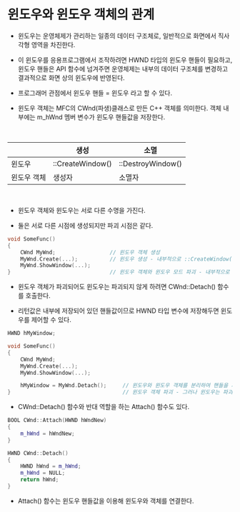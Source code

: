 # 윈도우와 윈도우 객체의 관계
- 윈도우는 운영체제가 관리하는 일종의 데이터 구조체로, 일반적으로 화면에서 직사각형 영역을 차진한다.
- 이 윈도우를 응용프로그램에서 조작하려면 HWND 타입의 윈도우 핸들이 필요하고, 윈도우 핸들은 API 함수에 넘겨주면 운영체제는 내부의 데이터 구조체를 변경하고 결과적으로 화면 상의 윈도우에 반영된다.

- 프로그래머 관점에서 윈도우 핸들 = 윈도우 라고 할 수 있다.

- 윈도우 객체는 MFC의 CWnd(파생)클래스로 만든 C++ 객체를 의미한다. 객체 내부에는 m_hWnd 멤버 변수가 윈도우 핸들값을 저장한다. 

<br>

| | 생성 | 소멸 |
|-|------|------|
| 윈도우 | ::CreateWindow() | ::DestroyWindow() |
| 윈도우 객체 | 생성자 | 소멸자
<br>


- 윈도우 객체와 윈도우는 서로 다른 수명을 가진다.

- 둘은 서로 다른 시점에 생성되지만 파괴 시점은 같다.
```c++
void SomeFunc()
{
    CWnd MyWnd;                 // 윈도우 객체 생성
    MyWnd.Create(...);          // 윈도우 생성 - 내부적으로 ::CreateWindow() 호출
    MyWnd.ShowWindow(...);
}                               // 윈도우 객체와 윈도우 모드 파괴 - 내부적으로 ::Destroy() 호출
```     

- 윈도우 객체가 파괴되어도 윈도우는 파괴되지 않게 하려면 CWnd::Detach() 함수를 호출한다.

- 리턴값은 내부에 저장되어 있던 핸들값이므로 HWND 타입 변수에 저장해두면 윈도우를 제어할 수 있다.

```C++
HWND hMyWindow;

void SomeFunc()
{
    CWnd MyWnd;                 
    MyWnd.Create(...);          
    MyWnd.ShowWindow(...);

    hMyWindow = MyWnd.Detach();     // 윈도우와 윈도우 객체를 분리하여 핸들을 저장
}                                   // 윈도우 객체 파괴 - 그러나 윈도우는 파괴 X
```
- CWnd::Detach() 함수와 반대 역할을 하는 Attach() 함수도 있다.

```C++
BOOL CWnd::Attach(HWND hWndNew)
{
    m_hWnd = hWndNew;
}

HWND CWnd::Detach()
{
    HWND hWnd = m_hWnd;
    m_hWnd = NULL;
    return hWnd;
}
```
- Attach() 함수는 윈도우 핸들값을 이용해 윈도우와 객체를 연결한다.